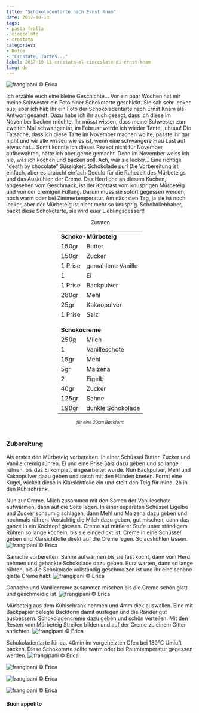 ```yaml
---
title: "Schokoladentarte nach Ernst Knam"
date: 2017-10-13
tags:
- pasta frolla
- cioccolato
- crostata
categories:
- Dolce
- "Crostate, Tartes..."
label: 2017-10-13-crostata-al-cioccolato-di-ernst-knam
lang: de 
---
```

![](../2017-10-13-crostata-al-cioccolato-di-ernst-knam/header.jpg "frangipani © Erica")

Ich erzähle euch eine kleine Geschichte... Vor ein paar Wochen hat mir meine Schwester ein Foto einer Schokotarte geschickt. Sie sah sehr lecker aus, aber ich hab ihr ein Foto der Schokoladentarte nach Ernst Knam als Antwort gesandt. Dazu habe ich ihr auch gesagt, dass ich diese im November backen möchte. Ihr müsst wissen, dass meine Schwester zum zweiten Mal schwanger ist, im Februar werde ich wieder Tante, juhuuu! Die Tatsache, dass ich diese Tarte im November machen wollte, passte ihr gar nicht und wir alle wissen wie es ist, wenn eine schwangere Frau Lust auf etwas hat... Somit konnte ich dieses Rezept nicht für November aufbewahren, hätte ich aber gerne gemacht. Denn im November weiss ich nie, was ich kochen und backen soll. Ach, war sie lecker... Eine richtige "death by chocolate" Süssigkeit. Schokolade pur! Die Vorbereitung ist einfach, aber es braucht einfach Geduld für die Ruhezeit des Mürbeteigs und das Auskühlen der Creme. Das Herrliche an diesem Kuchen, abgesehen vom Geschmack, ist der Kontrast vom knusprigen Mürbeteig und von der cremigen Füllung. Darum muss sie sofort gegessen werden, noch warm oder bei Zimmertemperatur. Am nächsten Tag, ja sie ist noch lecker, aber der Mürbeteig ist nicht mehr so knusprig. Schokoliebhaber, backt diese Schokotarte, sie wird euer Lieblingsdessert!

<div id="wrapper" style="text-align: center">
  <div id="yourdiv" style="display: inline-block;">
    <div class="ingredients">
      <div class="ingredients-title">Zutaten</div>
           <table>
        <tbody>
          <tr>
            <td colspan="2"><b>Schoko-Mürbeteig</b></td>
          </tr>
          <tr>
            <td>150gr</td>
            <td>Butter</td>
          </tr>
          <tr>
            <td>150gr</td>
            <td>Zucker</td>
          </tr>
          <tr>
            <td>1 Prise</td>
            <td>gemahlene Vanille</td>
          </tr>
          <tr>
            <td>1</td>
            <td>Ei</td>
          </tr>
          <tr>
            <td>1 Prise</td>
            <td>Backpulver</td>
          </tr>
          <tr>
            <td>280gr</td>
            <td>Mehl</td>
          </tr>
          <tr>
            <td>25gr</td>
            <td>Kakaopulver</td>
           </tr>
          <tr>
            <td>1 Prise</td>
            <td>Salz</td>
          </tr>
          <tr style="height: 15px;"></tr>
          <tr>          
            <td colspan="2"><b>Schokocreme</b></td>
          </tr>
          <tr>
            <td>250g</td>
            <td>Milch</td>
          </tr>
          <tr>
            <td>1</td>
            <td>Vanilleschote</td>
          </tr>
          <tr>
            <td>15gr</td>
            <td>Mehl</td>
          </tr>
          <tr>
            <td>5gr</td>
            <td>Maizena</td>
          </tr>
          <tr>
            <td>2</td>
            <td>Eigelb</td>
          </tr>
          <tr>
            <td>40gr</td>
            <td>Zucker</td>
          </tr>
          <tr>
            <td>125gr</td>
            <td>Sahne</td>
           </tr>
          <tr>
            <td>190gr</td>
            <td>dunkle Schokolade</td>
          </tr>
        </tbody>
      </table>
      <i class="pull-right" style="font-size: 80%;">für eine 20cm Backform</i>
      <br></br>
    </div>
  </div>
</div>


<h3>
  <font color="grey">
    <i class="fa-solid fa-gears"></i>
  </font> Zubereitung
</h3>

Als erstes den Mürbeteig vorbereiten. In einer Schüssel Butter, Zucker und Vanille cremig rühren. Ei und eine Prise Salz dazu geben und so lange rühren, bis das Ei komplett eingearbeitet wurde. Nun Backpulver, Mehl und Kakaopulver dazu geben und rasch mit den Händen kneten. Formt eine Kugel, wickelt diese in Klarsichtfolie ein und stellt den Teig für mind. 2h in den Kühlschrank.

Nun zur Creme. Milch zusammen mit den Samen der Vanilleschote aufwärmen, dann auf die Seite legen. In einer separaten Schüssel Eigelbe und Zucker schaumig schlagen, dann Mehl und Maizena dazu geben und nochmals rühren. Vorsichtig die Milch dazu geben, gut mischen, dann das ganze in ein Kochtopf giessen. Creme auf mittlerer Stufe unter ständigem Rühren so lange köcheln, bis sie eingedickt ist. Creme in eine Schüssel geben und Klarsichtfolie direkt auf die Creme legen. So auskühlen lassen.
![](../2017-10-13-crostata-al-cioccolato-di-ernst-knam/cremapasticcera.jpg "frangipani © Erica")

Ganache vorbereiten. Sahne aufwärmen bis sie fast kocht, dann vom Herd nehmen und gehackte Schokolade dazu geben. Kurz warten, dann so lange rühren, bis die Schokolade vollständig geschmolzen ist und ihr eine schöne glatte Creme habt.
![](../2017-10-13-crostata-al-cioccolato-di-ernst-knam/ganache.jpg "frangipani © Erica")

Ganache und Vanillecreme zusammen mischen bis die Creme schön glatt und geschmeidig ist.
![](../2017-10-13-crostata-al-cioccolato-di-ernst-knam/farcia.jpg "frangipani © Erica")

Mürbeteig aus dem Kühlschrank nehmen und 4mm dick auswallen. Eine mit Backpapier belegte Backform damit auslegen und die Ränder gut ausbessern. Schokoladencreme dazu geben und schön verteilen. Mit den Resten vom Mürbeteig Streifen bilden und auf der Creme zu einem Gitter anrichten.
![](../2017-10-13-crostata-al-cioccolato-di-ernst-knam/teglia2.jpg "frangipani © Erica")

Schokoladentarte für ca. 40min im vorgeheizten Ofen bei 180°C Umluft backen. Diese Schokotarte sollte warm oder bei Raumtemperatur gegessen werden.
![](../2017-10-13-crostata-al-cioccolato-di-ernst-knam/risultato1.jpg "frangipani © Erica")

![](../2017-10-13-crostata-al-cioccolato-di-ernst-knam/risultato2.jpg "frangipani © Erica")

![](../2017-10-13-crostata-al-cioccolato-di-ernst-knam/risultato3.jpg "frangipani © Erica")

![](../2017-10-13-crostata-al-cioccolato-di-ernst-knam/risultato4.jpg "frangipani © Erica")

<h4>Buon appetito
  <font color="red">
    <i class="fa-regular fa-face-smile"></i>
  </font>
</h4>